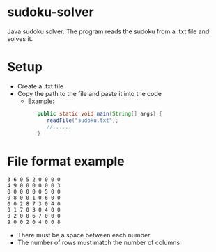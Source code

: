 # sudoku-solver
Java sudoku solver. The program reads the sudoku from a .txt file and solves it.
# Setup
- Create a .txt file
- Copy the path to the file and paste it into the code
  - Example: 
    ```java 
       public static void main(String[] args) {
          readFile("sudoku.txt");
          //......
       }
# File format example
```0 0 0 0 0 0 1 5 9
3 6 0 5 2 0 0 0 0
4 9 0 0 0 0 0 0 3
0 0 0 0 0 0 5 0 0
0 8 0 0 1 0 6 0 0
0 0 2 8 7 3 0 4 0
0 1 7 0 3 0 4 0 0
0 2 0 0 6 7 0 0 0
9 0 0 2 0 4 0 0 8
```
- There must be a space between each number
- The number of rows must match the number of columns
